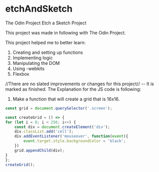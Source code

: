 # etchAndSketch
The Odin Project Etch a Sketch Project


This project was made in following with The Odin Project.

This project helped me to better learn:
1) Creating and setting up functions
2) Implementing logic
3) Manipulating the DOM
4) Using -webkits
5) Flexbox

//There are no slated improvements or changes for this project// -- It is marked as finished. The Explanation for the JS code is following:

1) Make a function that will create a grid that is 16x16.

```JavaScript 
const grid = document.querySelector('.screen');

const createGrid = () => {
for (let i = 0; i < 256; i++) {
    const div = document.createElement('div');
    div.classList.add('cell');
    div.addEventListener('mouseover', function(event){
        event.target.style.backgroundColor = 'black';
    })
    grid.appendChild(div); 
}
};
createGrid();
```
